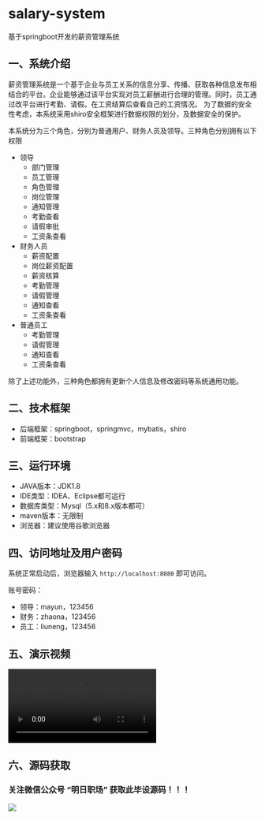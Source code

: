 # salary-system
基于springboot开发的薪资管理系统


## 一、系统介绍

薪资管理系统是一个基于企业与员工关系的信息分享、传播、获取各种信息发布相结合的平台。企业能够通过该平台实现对员工薪酬进行合理的管理。同时，员工通过改平台进行考勤、请假。在工资结算后查看自己的工资情况。
为了数据的安全性考虑，本系统采用shiro安全框架进行数据权限的划分，及数据安全的保护。

本系统分为三个角色，分别为普通用户、财务人员及领导。三种角色分别拥有以下权限

- 领导
    - 部门管理
    - 员工管理
    - 角色管理
    - 岗位管理
    - 通知管理
    - 考勤查看
    - 请假审批
    - 工资条查看
- 财务人员
    - 薪资配置
    - 岗位薪资配置
    - 薪资核算
    - 考勤管理
    - 请假管理
    - 通知查看
    - 工资条查看
- 普通员工
    - 考勤管理
    - 请假管理
    - 通知查看
    - 工资条查看

除了上述功能外，三种角色都拥有更新个人信息及修改密码等系统通用功能。

## 二、技术框架

- 后端框架：springboot，springmvc，mybatis，shiro
- 前端框架：bootstrap

## 三、运行环境

- JAVA版本：JDK1.8
- IDE类型：IDEA、Eclipse都可运行
- 数据库类型：Mysql（5.x和8.x版本都可）
- maven版本：无限制
- 浏览器：建议使用谷歌浏览器

## 四、访问地址及用户密码

系统正常启动后，浏览器输入 `http://localhost:8080` 即可访问。

账号密码：

- 领导：mayun，123456
- 财务：zhaona，123456
- 员工：liuneng，123456
## 五、演示视频
<video src="https://www.bilibili.com/video/BV1284y1r7C4/?vd_source=1ace35860ef7388b66f874ff683fbc5d"></video>

## 六、源码获取
### 关注微信公众号 “明日职场” 获取此毕设源码！！！
![](./wx.png)
